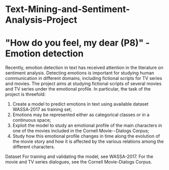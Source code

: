 # Text-Mining-and-Sentiment-Analysis-Project
# "How do you feel, my dear (P8)" - Emotion detection
Recently, emotion detection in text has received attention in the literature on sentiment analysis. Detecting emotions is important for studying human communication in different domains, including fictional scripts for TV series and movies. The project aims at studying fictional scripts of several movies and TV series under the emotional profile. In particular, the task of the project is threefold:
1. Create a model to predict emotions in text using available dataset WASSA-2017 as training set;
2. Emotions may be represented either as categorical classes or in a continuous space;
3. Exploit the model to study an emotional profile of the main characters in one of the movies included in the Cornell Movie--Dialogs Corpus;
4. Study how this emotional profile changes in time along the evolution of the movie story and how it is affected by the various relations among the different characters.

Dataset
For training and validating the model, see WASSA-2017.
For the movie and TV series dialogues, see the Cornell Movie-Dialogs Corpus. 
